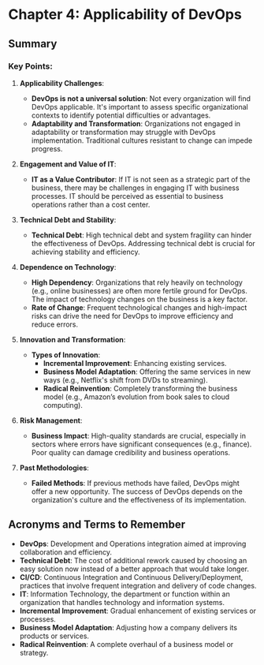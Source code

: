# Chapter 4: Applicability of DevOps

## Summary

### Key Points:
1. **Applicability Challenges**:
   - **DevOps is not a universal solution**: Not every organization will find DevOps applicable. It's important to assess specific organizational contexts to identify potential difficulties or advantages.
   - **Adaptability and Transformation**: Organizations not engaged in adaptability or transformation may struggle with DevOps implementation. Traditional cultures resistant to change can impede progress.

2. **Engagement and Value of IT**:
   - **IT as a Value Contributor**: If IT is not seen as a strategic part of the business, there may be challenges in engaging IT with business processes. IT should be perceived as essential to business operations rather than a cost center.

3. **Technical Debt and Stability**:
   - **Technical Debt**: High technical debt and system fragility can hinder the effectiveness of DevOps. Addressing technical debt is crucial for achieving stability and efficiency.

4. **Dependence on Technology**:
   - **High Dependency**: Organizations that rely heavily on technology (e.g., online businesses) are often more fertile ground for DevOps. The impact of technology changes on the business is a key factor.
   - **Rate of Change**: Frequent technological changes and high-impact risks can drive the need for DevOps to improve efficiency and reduce errors.

5. **Innovation and Transformation**:
   - **Types of Innovation**:
     - **Incremental Improvement**: Enhancing existing services.
     - **Business Model Adaptation**: Offering the same services in new ways (e.g., Netflix's shift from DVDs to streaming).
     - **Radical Reinvention**: Completely transforming the business model (e.g., Amazon’s evolution from book sales to cloud computing).

6. **Risk Management**:
   - **Business Impact**: High-quality standards are crucial, especially in sectors where errors have significant consequences (e.g., finance). Poor quality can damage credibility and business operations.

7. **Past Methodologies**:
   - **Failed Methods**: If previous methods have failed, DevOps might offer a new opportunity. The success of DevOps depends on the organization's culture and the effectiveness of its implementation.

## Acronyms and Terms to Remember

- **DevOps**: Development and Operations integration aimed at improving collaboration and efficiency.
- **Technical Debt**: The cost of additional rework caused by choosing an easy solution now instead of a better approach that would take longer.
- **CI/CD**: Continuous Integration and Continuous Delivery/Deployment, practices that involve frequent integration and delivery of code changes.
- **IT**: Information Technology, the department or function within an organization that handles technology and information systems.
- **Incremental Improvement**: Gradual enhancement of existing services or processes.
- **Business Model Adaptation**: Adjusting how a company delivers its products or services.
- **Radical Reinvention**: A complete overhaul of a business model or strategy.

